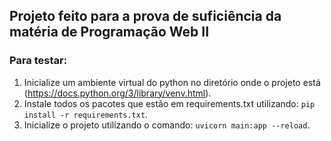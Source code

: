 ## Projeto feito para a prova de suficiência da matéria de Programação Web II

### Para testar:
1. Inicialize um ambiente virtual do python no diretório onde o projeto está (https://docs.python.org/3/library/venv.html).
2. Instale todos os pacotes que estão em requirements.txt utilizando: `pip install -r requirements.txt`.
3. Inicialize o projeto utilizando o comando: `uvicorn main:app --reload`.